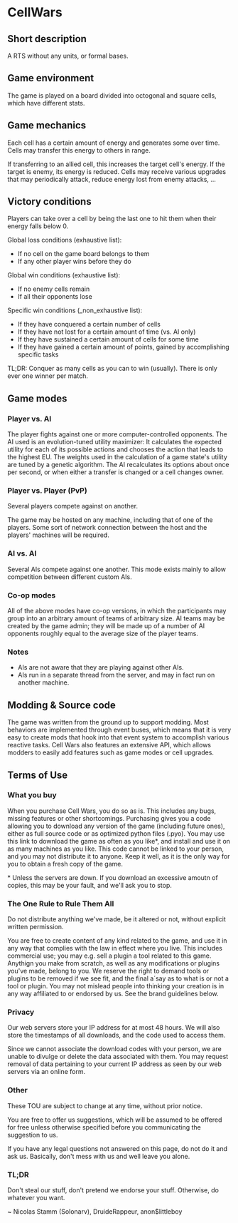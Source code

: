 CellWars
========

## Short description
A RTS without any units, or formal bases.

## Game environment
The game is played on a board divided into octogonal and square cells, which have different stats.

## Game mechanics
Each cell has a certain amount of energy and generates some over time. Cells may transfer this energy to others in range.

If transferring to an allied cell, this increases the target cell's energy.
If the target is enemy, its energy is reduced.
Cells may receive various upgrades that may periodically attack, reduce energy lost from enemy attacks, ...

## Victory conditions

Players can take over a cell by being the last one to hit them when their energy falls below 0.

Global loss conditions (exhaustive list):

 - If no cell on the game board belongs to them
 - If any other player wins before they do

Global win conditions (exhaustive list):

 - If no enemy cells remain
 - If all their opponents lose

Specific win conditions (_non_exhaustive list):

 - If they have conquered a certain number of cells
 - If they have not lost for a certain amount of time (vs. AI only)
 - If they have sustained a certain amount of cells for some time
 - If they have gained a certain amount of points, gained by accomplishing specific tasks

TL;DR: Conquer as many cells as you can to win (usually). There is only ever one winner per match.

## Game modes

### Player vs. AI
The player fights against one or more computer-controlled opponents.
The AI used is an evolution-tuned utility maximizer: It calculates the expected utility for each
of its possible actions and chooses the action that leads to the highest EU.
The weights used in the calculation of a game state's utility are tuned by a genetic algorithm.
The AI recalculates its options about once per second, or when either a transfer is changed or a cell changes owner.

### Player vs. Player (PvP)
Several players compete against on another.

The game may be hosted on any machine, including that of one of the players.
Some sort of network connection between the host and the players' machines will be required.

### AI vs. AI
Several AIs compete against one another. This mode exists mainly to allow competition between different custom
AIs.

### Co-op modes
All of the above modes have co-op versions, in which the participants may group into an arbitrary amount of teams
of arbitrary size. AI teams may be created by the game admin; they will be made up of a number of AI opponents
roughly equal to the average size of the player teams.

### Notes

 - AIs are not aware that they are playing against other AIs.
 - AIs run in a separate thread from the server, and may in fact run on another machine.

## Modding & Source code
The game was written from the ground up to support modding. Most behaviors are implemented through event buses, which means
that it is very easy to create mods that hook into that event system to accomplish various reactive tasks.
Cell Wars also features an extensive API, which allows modders to easily add features such as game modes or cell upgrades.

## Terms of Use

### What you buy
When you purchase Cell Wars, you do so as is. This includes any bugs, missing features or other shortcomings.
Purchasing gives you a code allowing you to download any version of the game (including future ones),
either as full source code or as optimized python files (.pyo). You may use this link to download the game
as often as you like\*, and install and use it on as many machines as you like. This code cannot be linked
to your person, and you may not distribute it to anyone. Keep it well, as it is the only way for you to obtain
a fresh copy of the game.

\* Unless the servers are down. If you download an excessive amoutn of copies, this may be your fault, and we'll
ask you to stop.

### The One Rule to Rule Them All
Do not distribute anything we've made, be it altered or not, without explicit written permission.

You are free to create content of any kind related to the game, and use it in any way that complies with the law in effect
where you live. This includes commercial use; you may e.g. sell a plugin a tool related to this game.
Anythign you make from scratch, as well as any modifications or plugins you've made, belong to you. We reserve the
right to demand tools or plugins to be removed if we see fit, and the final a´say as to what is or not a tool or plugin.
You may not mislead people into thinking your creation is in any way affiliated to or endorsed by us.
See the brand guidelines below.

### Privacy
Our web servers store your IP address for at most 48 hours.
We will also store the timestamps of all downloads, and the code used to access them.

Since we cannot associate the download codes with your person, we are unable to divulge or delete the data associated
with them. You may request removal of data pertaining to your current IP address as seen by our web servers via an
online form.

### Other
These TOU are subject to change at any time, without prior notice.

You are free to offer us suggestions, which will be assumed to be offered for free unless otherwise specified before
you communicating the suggestion to us.

If you have any legal questions not answered on this page, do not do it and ask us. 
Basically, don't mess with us and well leave you alone.

### TL;DR
Don't steal our stuff, don't pretend we endorse your stuff. Otherwise, do whatever you want.

~ Nicolas Stamm (Solonarv), DruideRappeur, anon$littleboy